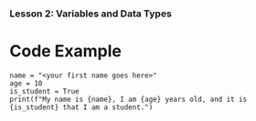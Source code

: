 ### Lesson 2: Variables and Data Types
# Code Example
````
name = "<your first name goes here>"
age = 10
is_student = True
print(f"My name is {name}, I am {age} years old, and it is {is_student} that I am a student.")
